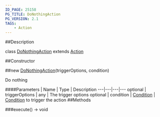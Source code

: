 ```yaml
---
ID_PAGE: 25158
PG_TITLE: DoNothingAction
PG_VERSION: 2.1
TAGS:
    - Action
---
```

##Description

class [DoNothingAction](/classes/2.2/DoNothingAction) extends [Action](/classes/2.2/Action)



##Constructor

##new [DoNothingAction](/classes/2.2/DoNothingAction)(triggerOptions, condition)

Do nothing

####Parameters
 | Name | Type | Description
---|---|---|---
optional | triggerOptions | any |  The trigger options
optional | condition | [Condition](/classes/2.2/Condition) |  [Condition](/classes/2.2/Condition) to trigger the action
##Methods

###execute() &rarr; void


